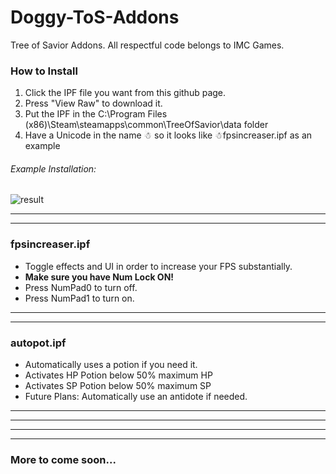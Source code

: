 # Doggy-ToS-Addons

Tree of Savior Addons. All respectful code belongs to IMC Games.

### How to Install
1. Click the IPF file you want from this github page.
2. Press "View Raw" to download it.
2. Put the IPF in the C:\Program Files (x86)\Steam\steamapps\common\TreeOfSavior\data  folder
3. Have a Unicode in the name ☃  so it looks like ☃fpsincreaser.ipf  as an example

###### Example Installation:

![result](http://puu.sh/p0AhE/3d4db1ab35.png "Finished Result")

---
---

### fpsincreaser.ipf
* Toggle effects and UI in order to increase your FPS substantially.
* **Make sure you have Num Lock ON!**
* Press NumPad0 to turn off.
* Press NumPad1 to turn on.

---
---

### autopot.ipf
* Automatically uses a potion if you need it.
* Activates HP Potion below 50% maximum HP
* Activates SP Potion below 50% maximum SP
* Future Plans: Automatically use an antidote if needed.

---
---
---
---

### More to come soon...

